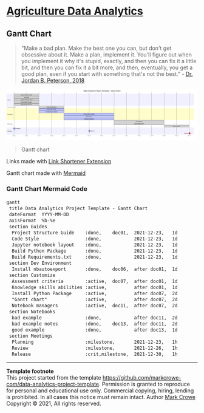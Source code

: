 # [Agriculture Data Analytics](./../../../)

## Gantt Chart

>"Make a bad plan. Make the best one you can, but don't get obsessive about it. Make a plan, implement it. You'll figure out when you implement it why it's stupid, exactly, and then you can fix it a little bit, and then you can fix it a bit more, and then, eventually, you get a good plan, even if you start with something that's not the best." - [Dr. Jordan B. Peterson, 2018](https://www.jordanbpeterson.com/transcripts/aubrey-marcus/)  

[![](./images/gantt-chart.jfif)](https://tinyurl.com/y6yvnn6c)

> Gantt chart  

Links made with [Link Shortener Extension](https://timleland.com/link-shortener-extension/)  

Gantt chart made with [Mermaid](https://mermaid-js.github.io/mermaid-live-editor/edit/)  


### Gantt Chart Mermaid Code
```mermaid
gantt
 title Data Analytics Project Template - Gantt Chart
 dateFormat  YYYY-MM-DD
 axisFormat  %b-%e
 section Guides
  Project Structure Guide    :done,    doc01,  2021-12-23,   1d
  Code Style                 :done,            2021-12-23,   1d
  Jupyter notebook layout    :done,            2021-12-23,   1d
  Build Python Package       :done,            2021-12-23,   1d
  Build Requirements.txt     :done,            2021-12-23,   1d
 section Dev Environment
  Install nbautoexport       :done,    doc06,  after doc01,  1d
 section Customize
  Assessment criteria        :active,  doc07,  after doc01,  1d
  Knowledge skills abilities :active,          after doc01,  1d
  Install Python Package     :active,          after doc07,  2d
  "Gantt chart"              :active,          after doc07,  2d
  Notebook managers          :active,  doc11,  after doc07,  2d
 section Notebooks
  bad example                :done,            after doc11,  2d
  bad example notes          :done,    doc13,  after doc11,  2d
  good example               :done,            after doc13,  1d
 section Meetings
  Planning                   :milestone,       2021-12-23,   1h
  Review                     :milestone,       2021-12-26,   1h
  Release                    :crit,milestone,  2021-12-30,   1h
```

---
**Template footnote**  
This project started from the template <https://github.com/markcrowe-com/data-analytics-project-template>. Permission is granted to reproduce for personal and educational use only. Commercial copying, hiring, lending is prohibited. In all cases this notice must remain intact. Author [Mark Crowe](https://github.com/markcrowe-com/) Copyright &copy; 2021, All rights reserved.
